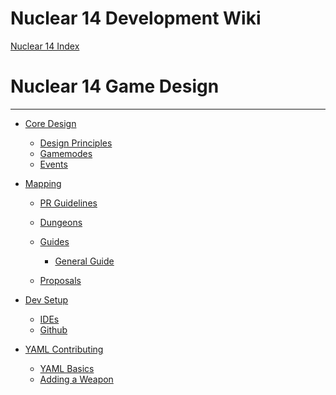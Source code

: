 Nuclear 14 Development Wiki
=====================

[Nuclear 14 Index](index.md)

Nuclear 14 Game Design
================

----------------------

- [Core Design](en/n14/core-design.md)
  - [Design Principles](en/n14/core-design/design-principles.md)
  - [Gamemodes](en/n14/core-design/gamemodes.md)
  - [Events](en/n14/core-design/events.md)

- [Mapping](en/n14/mapping.md)
	- [PR Guidelines](en/n14/mapping/guidelines.md)
	
	- [Dungeons](en/n14/mapping/dungeons.md)
	
	- [Guides]()
		- [General Guide](en/n14/mapping/guides/general-guide.md)

	- [Proposals]()

- [Dev Setup](en/n14/dev-setup.md)
	- [IDEs](en/n14/dev-setup/ides.md)
	- [Github](en/n14/dev-setup/github.md)

- [YAML Contributing](en/n14/yaml-contributing.md)
	- [YAML Basics](en/n14/yaml-contributing/yaml-basics.md)
	- [Adding a Weapon](en/n14/yaml-contributing/adding-a-weapon.md)